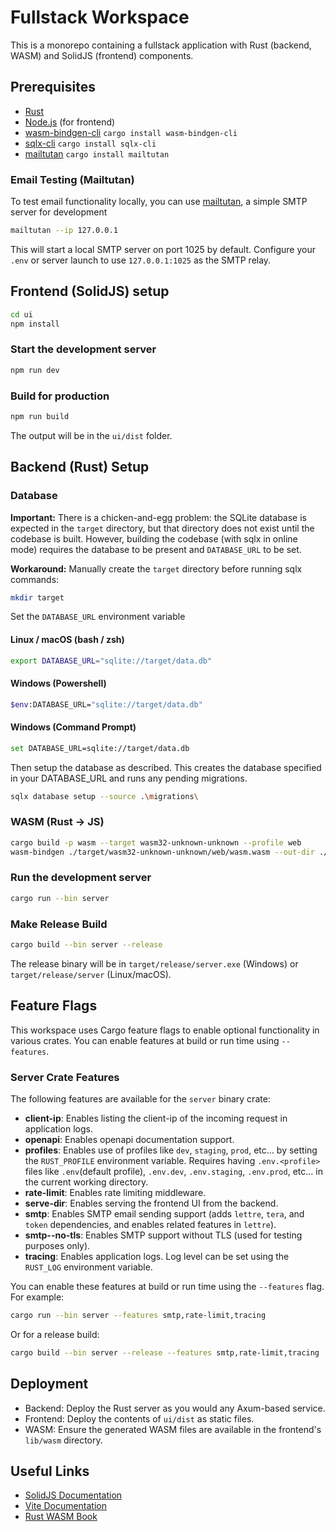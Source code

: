 # Fullstack Workspace

This is a monorepo containing a fullstack application with
Rust (backend, WASM) and SolidJS (frontend) components.

## Prerequisites

- [Rust](https://www.rust-lang.org/tools/install)
- [Node.js](https://nodejs.org/) (for frontend)
- [wasm-bindgen-cli](https://rustwasm.github.io/wasm-bindgen/reference/cli.html) `cargo install wasm-bindgen-cli`
- [sqlx-cli](https://crates.io/crates/sqlx-cli) `cargo install sqlx-cli`
- [mailtutan](https://github.com/mailtutan/mailtutan) `cargo install mailtutan`

### Email Testing (Mailtutan)

To test email functionality locally,
you can use [mailtutan](https://github.com/mailtutan/mailtutan),
a simple SMTP server for development

```sh
mailtutan --ip 127.0.0.1
```

This will start a local SMTP server on port 1025 by default.
Configure your `.env` or server launch to use `127.0.0.1:1025` as the SMTP relay.

## Frontend (SolidJS) setup

```sh
cd ui
npm install
```

### Start the development server

```sh
npm run dev
```

### Build for production

```sh
npm run build
```

The output will be in the `ui/dist` folder.

## Backend (Rust) Setup

### Database

**Important:**
There is a chicken-and-egg problem: the SQLite database is expected in the `target` directory, but that directory does not exist until the codebase is built. However, building the codebase (with sqlx in online mode) requires the database to be present and `DATABASE_URL` to be set.

**Workaround:**
Manually create the `target` directory before running sqlx commands:

```sh
mkdir target
```

Set the `DATABASE_URL` environment variable

#### Linux / macOS (bash / zsh)

```sh
export DATABASE_URL="sqlite://target/data.db"
```

#### Windows (Powershell)

```sh
$env:DATABASE_URL="sqlite://target/data.db"
```

#### Windows (Command Prompt)

```sh
set DATABASE_URL=sqlite://target/data.db
```

Then setup the database as described.
This creates the database specified in your DATABASE_URL and runs any pending migrations.

```sh
sqlx database setup --source .\migrations\
```

### WASM (Rust → JS)

```sh
cargo build -p wasm --target wasm32-unknown-unknown --profile web
wasm-bindgen ./target/wasm32-unknown-unknown/web/wasm.wasm --out-dir ./ui/lib/wasm --target web
```

### Run the development server

```sh
cargo run --bin server
```

### Make Release Build

```sh
cargo build --bin server --release
```

The release binary will be in `target/release/server.exe` (Windows) or `target/release/server` (Linux/macOS).

## Feature Flags

This workspace uses Cargo feature flags to enable optional functionality in various crates. You can enable features at build or run time using `--features`.

### Server Crate Features

The following features are available for the `server` binary crate:

- **client-ip**: Enables listing the client-ip of the incoming request in application logs.
- **openapi**: Enables openapi documentation support.
- **profiles**: Enables use of profiles like `dev`, `staging`, `prod`, etc... by setting the `RUST_PROFILE` environment variable. Requires having `.env.<profile>` files like `.env`(default profile), `.env.dev`, `.env.staging`, `.env.prod`, etc... in the current working directory.
- **rate-limit**: Enables rate limiting middleware.
- **serve-dir**: Enables serving the frontend UI from the backend.
- **smtp**: Enables SMTP email sending support (adds `lettre`, `tera`, and `token` dependencies, and enables related features in `lettre`).
- **smtp--no-tls**: Enables SMTP support without TLS (used for testing purposes only).
- **tracing**: Enables application logs. Log level can be set using the `RUST_LOG` environment variable.

You can enable these features at build or run time using the `--features` flag. For example:

```sh
cargo run --bin server --features smtp,rate-limit,tracing
```

Or for a release build:

```sh
cargo build --bin server --release --features smtp,rate-limit,tracing
```

## Deployment

- Backend: Deploy the Rust server as you would any Axum-based service.
- Frontend: Deploy the contents of `ui/dist` as static files.
- WASM: Ensure the generated WASM files are available in the frontend's `lib/wasm` directory.

## Useful Links

- [SolidJS Documentation](https://solidjs.com)
- [Vite Documentation](https://vite.dev/guide/static-deploy.html)
- [Rust WASM Book](https://rustwasm.github.io/book/)
